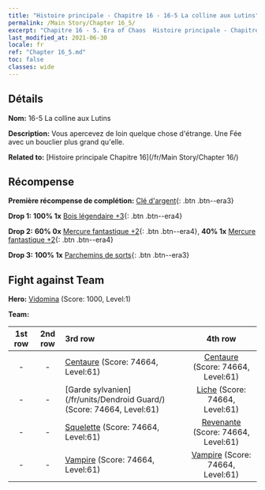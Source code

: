 ```yaml
---
title: "Histoire principale - Chapitre 16 - 16-5 La colline aux Lutins"
permalink: /Main Story/Chapter 16_5/
excerpt: "Chapitre 16 - 5. Era of Chaos  Histoire principale - Chapitre 16_5. 16-5 La colline aux Lutins"
last_modified_at: 2021-06-30
locale: fr
ref: "Chapter 16_5.md"
toc: false
classes: wide
---
```


## Détails

 **Nom:** 16-5 La colline aux Lutins

 **Description:** Vous apercevez de loin quelque chose d'étrange. Une Fée avec un bouclier plus grand qu'elle.

 **Related to:** [Histoire principale Chapitre 16](/fr/Main Story/Chapter 16/)

## Récompense

 **Première récompense de complétion:** [Clé d'argent](/ItemsFR/con_693/){: .btn .btn--era3}

 **Drop 1:** **100% 1x** [Bois légendaire +3](/ItemsFR/mat_55/){: .btn .btn--era4}

 **Drop 2:** **60% 0x** [Mercure fantastique +2](/ItemsFR/mat_49/){: .btn .btn--era4}, **40% 1x** [Mercure fantastique +2](/ItemsFR/mat_49/){: .btn .btn--era4}

 **Drop 3:** **100% 1x** [Parchemins de sorts](/ItemsFR/con_694/){: .btn .btn--era3}


## Fight against Team
 **Hero:** [Vidomina](/fr/heroes/Vidomina/) (Score: 1000, Level:1)

 **Team:**


  | 1st row | 2nd row | 3rd row | 4th row |
  |:----:|:----:|:----|:----:|
  | - | - | [Centaure](/fr/units/Centaur/) (Score: 74664, Level:61)  | [Centaure](/fr/units/Centaur/) (Score: 74664, Level:61)  |
  | - | - | [Garde sylvanien](/fr/units/Dendroid Guard/) (Score: 74664, Level:61)  | [Liche](/fr/units/Lich/) (Score: 74664, Level:61)  |
  | - | - | [Squelette](/fr/units/Skeleton/) (Score: 74664, Level:61)  | [Revenante](/fr/units/Wight/) (Score: 74664, Level:61)  |
  | - | - | [Vampire](/fr/units/Vampire/) (Score: 74664, Level:61)  | [Vampire](/fr/units/Vampire/) (Score: 74664, Level:61)  |



